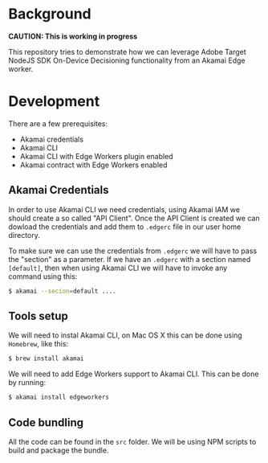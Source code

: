 # Background
**CAUTION: This is working in progress**

This repository tries to demonstrate how we can leverage Adobe Target NodeJS SDK On-Device Decisioning functionality from an Akamai Edge worker.

# Development
There are a few prerequisites:
- Akamai credentials
- Akamai CLI
- Akamai CLI with Edge Workers plugin enabled
- Akamai contract with Edge Workers enabled

## Akamai Credentials
In order to use Akamai CLI we need credentials, using Akamai IAM we should create a so called "API Client". Once the API Client is created we can dowload the credentials and add them to `.edgerc` file in our user home directory.

To make sure we can use the credentials from `.edgerc` we will have to pass the "section" as a parameter. If we have an `.edgerc` with a section named `[default]`, then when using Akamai CLI we will have to invoke any command using this:
```bash
$ akamai --secion=default ....
```

## Tools setup
We will need to instal Akamai CLI, on Mac OS X this can be done using `Homebrew`, like this:
```bash
$ brew install akamai
```

We will need to add Edge Workers support to Akamai CLI. This can be done by running:
```bash
$ akamai install edgeworkers
```

## Code bundling
All the code can be found in the `src` folder. We will be using NPM scripts to build and package the bundle.